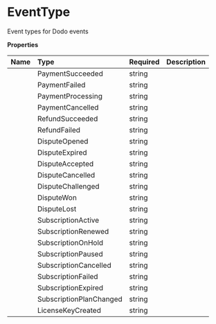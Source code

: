 # EventType

Event types for Dodo events

**Properties**

| Name | Type | Required | Description |
| :-------- | :----------| :----------| :----------|
    | PaymentSucceeded | string |  | payment.succeeded |
    | PaymentFailed | string |  | payment.failed |
    | PaymentProcessing | string |  | payment.processing |
    | PaymentCancelled | string |  | payment.cancelled |
    | RefundSucceeded | string |  | refund.succeeded |
    | RefundFailed | string |  | refund.failed |
    | DisputeOpened | string |  | dispute.opened |
    | DisputeExpired | string |  | dispute.expired |
    | DisputeAccepted | string |  | dispute.accepted |
    | DisputeCancelled | string |  | dispute.cancelled |
    | DisputeChallenged | string |  | dispute.challenged |
    | DisputeWon | string |  | dispute.won |
    | DisputeLost | string |  | dispute.lost |
    | SubscriptionActive | string |  | subscription.active |
    | SubscriptionRenewed | string |  | subscription.renewed |
    | SubscriptionOnHold | string |  | subscription.on_hold |
    | SubscriptionPaused | string |  | subscription.paused |
    | SubscriptionCancelled | string |  | subscription.cancelled |
    | SubscriptionFailed | string |  | subscription.failed |
    | SubscriptionExpired | string |  | subscription.expired |
    | SubscriptionPlanChanged | string |  | subscription.plan_changed |
    | LicenseKeyCreated | string |  | license_key.created |




<!-- This file was generated by liblab | https://liblab.com/ -->